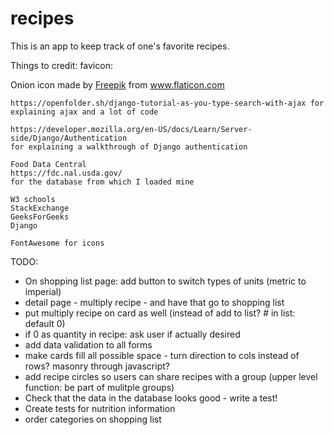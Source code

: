 # recipes

This is an app to keep track of one's favorite recipes.


Things to credit:
    favicon: 
    <div>Onion icon made by <a href="https://www.freepik.com" title="Freepik">Freepik</a> from <a href="https://www.flaticon.com/" title="Flaticon">www.flaticon.com</a></div>

    https://openfolder.sh/django-tutorial-as-you-type-search-with-ajax for explaining ajax and a lot of code

    https://developer.mozilla.org/en-US/docs/Learn/Server-side/Django/Authentication
    for explaining a walkthrough of Django authentication

    Food Data Central
    https://fdc.nal.usda.gov/
    for the database from which I loaded mine

    W3 schools
    StackExchange
    GeeksForGeeks
    Django

    FontAwesome for icons


TODO:

- On shopping list page: add button to switch types of units (metric to imperial)
- detail page - multiply recipe - and have that go to shopping list
- put multiply recipe on card as well (instead of add to list? # in list: default 0)
- if 0 as quantity in recipe: ask user if actually desired
- add data validation to all forms
- make cards fill all possible space - turn direction to cols instead of rows? masonry through javascript?
- add recipe circles so users can share recipes with a group (upper level function: be part of mulitple groups)
- Check that the data in the database looks good - write a test!
- Create tests for nutrition information
- order categories on shopping list
